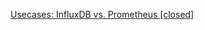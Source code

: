 
[Usecases: InfluxDB vs. Prometheus [closed]](https://stackoverflow.com/questions/33350314/usecases-influxdb-vs-prometheus)
